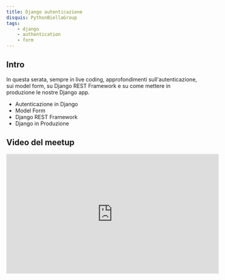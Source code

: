 ```yaml
---
title: Django autenticazione
disquis: PythonBiellaGroup
tags:
    - django
    - authentication
    - form
---
```


## Intro

In questa serata, sempre in live coding, approfondimenti sull'autenticazione, sui model form, su Django REST Framework e su come mettere in produzione le nostre Django app.

* Autenticazione in Django
* Model Form
* Django REST Framework
* Django in Produzione

## Video del meetup

<iframe width="560" height="315" src="https://www.youtube.com/embed/zT4JX5HHMuE?si=btMgHqXdxtJcJSIx" title="YouTube video player" frameborder="0" allow="accelerometer; autoplay; clipboard-write; encrypted-media; gyroscope; picture-in-picture; web-share" allowfullscreen></iframe>